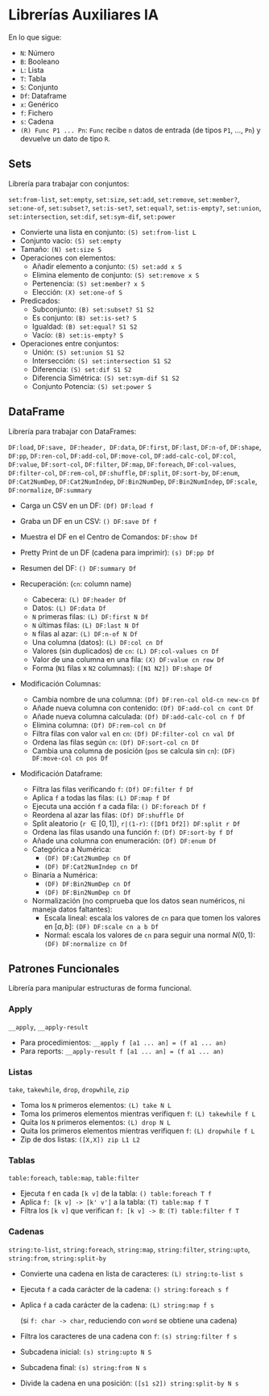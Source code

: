 # Librerías Auxiliares IA

En lo que sigue:

* `N`: Número
* `B`: Booleano
* `L`: Lista
* `T`: Tabla
* `S`: Conjunto
* `Df`: Dataframe
* `x`: Genérico
* `f`: Fichero
* `s`: Cadena
* `(R) Func P1 ... Pn`: `Func` recibe `n` datos de entrada (de tipos `P1`, ..., `Pn`) y devuelve un dato de tipo `R`.

## Sets

Librería para trabajar con conjuntos:

`set:from-list`, `set:empty`, `set:size`, `set:add`, `set:remove`, `set:member?`, `set:one-of`, `set:subset?`, `set:is-set?`, `set:equal?`, `set:is-empty?`, `set:union`, `set:intersection`, `set:dif`, `set:sym-dif`, `set:power`


* Convierte una lista en conjunto: `(S) set:from-list L`
* Conjunto vacío: `(S) set:empty`
* Tamaño: `(N) set:size S`
* Operaciones con elementos:
  * Añadir elemento a conjunto: `(S) set:add x S`
  * Elimina elemento de conjunto: `(S) set:remove x S`
  * Pertenencia: `(S) set:member? x S`
  * Elección: `(X) set:one-of S`
* Predicados:
  * Subconjunto: `(B) set:subset? S1 S2`
  * Es conjunto: `(B) set:is-set? S`
  * Igualdad: `(B) set:equal? S1 S2`
  * Vacío: `(B) set:is-empty? S`
* Operaciones entre conjuntos:
  * Unión: `(S) set:union S1 S2`
  * Intersección: `(S) set:intersection S1 S2`
  * Diferencia: `(S) set:dif S1 S2`
  * Diferencia Simétrica:  `(S) set:sym-dif S1 S2`
  * Conjunto Potencia: `(S) set:power S`

## DataFrame

Librería para trabajar con DataFrames:

`DF:load`, `DF:save, DF:header, DF:data`, `DF:first`, `DF:last`, `DF:n-of`, `DF:shape`, `DF:pp`, `DF:ren-col`, `DF:add-col`, `DF:move-col`, `DF:add-calc-col`, `DF:col`, `DF:value`, `DF:sort-col`, `DF:filter`, `DF:map`, `DF:foreach`, `DF:col-values`, `DF:filter-col`, `DF:rem-col`, `DF:shuffle`, `DF:split`, `DF:sort-by`, `DF:enum`, `DF:Cat2NumDep`, `DF:Cat2NumIndep`, `DF:Bin2NumDep`, `DF:Bin2NumIndep`,  `DF:scale`, `DF:normalize`, `DF:summary` 

* Carga un CSV en un DF: `(Df) DF:load f`
* Graba un DF en un CSV: `() DF:save Df f`
* Muestra el DF en el Centro de Comandos: `DF:show Df`
* Pretty Print de un DF (cadena para imprimir): `(s) DF:pp Df`
* Resumen del DF: `() DF:summary Df`
* Recuperación: (`cn`: column name)

  * Cabecera: `(L) DF:header Df`
  * Datos: `(L) DF:data Df`
  * `N` primeras filas: `(L) DF:first N Df`
  * `N` últimas filas: `(L) DF:last N Df`
  * `N` filas al azar: `(L) DF:n-of N Df`
  * Una columna (datos): `(L) DF:col cn Df`
  * Valores (sin duplicados) de `cn`: `(L) DF:col-values cn Df`
  * Valor de una columna en una fila: `(X) DF:value cn row Df`
  * Forma (`N1` filas x `N2` columnas): `([N1 N2]) DF:shape Df`
* Modificación Columnas:

  * Cambia nombre de una columna: `(Df) DF:ren-col old-cn new-cn Df`
  * Añade nueva columna con contenido: `(Df) DF:add-col cn cont Df`
  * Añade nueva columna calculada: `(Df) DF:add-calc-col cn f Df`
  * Elimina columna: `(Df) DF:rem-col cn Df`
  * Filtra filas con valor `val` en `cn`: `(Df) DF:filter-col cn val Df`
  * Ordena las filas según `cn`: `(Df) DF:sort-col cn Df`
  * Cambia una columna de posición (`pos` se calcula sin `cn`): `(DF) DF:move-col cn pos Df`
* Modificación Dataframe:

  * Filtra las filas verificando `f`: `(Df) DF:filter f Df`
  * Aplica `f` a todas las filas: `(L) DF:map f Df`
  * Ejecuta una acción `f` a cada fila: `() DF:foreach Df f`
  * Reordena al azar las filas: `(Df) DF:shuffle Df`
  * Split aleatorio (`r` $\in [0,1]$), `r|(1-r)`: `([Df1 Df2]) DF:split r Df`
  * Ordena las filas usando una función `f`: `(Df) DF:sort-by f Df`
  * Añade una columna con enumeración: `(Df) DF:enum Df`
  * Categórica a Numérica: 
    * `(DF) DF:Cat2NumDep cn Df`
    * `(DF) DF:Cat2NumIndep cn Df`
  * Binaria a Numérica: 
    * `(DF) DF:Bin2NumDep cn Df`
    * `(DF) DF:Bin2NumDep cn Df`
  * Normalización (no comprueba que los datos sean numéricos, ni maneja datos faltantes):
    * Escala lineal: escala los valores de `cn` para que tomen los valores en $[a,b]$: `(DF) DF:scale cn a b Df`
    * Normal: escala los valores de `cn` para seguir una normal $N(0,1)$: `(DF) DF:normalize cn Df`
  

## Patrones Funcionales

Librería para manipular estructuras de forma funcional.

### Apply

`__apply`, `__apply-result`

* Para procedimientos: `__apply f [a1 ... an] = (f a1 ... an)`
* Para reports: `__apply-result f [a1 ... an] = (f a1 ... an)`

### Listas

`take`, `takewhile`, `drop`, `dropwhile`, `zip`

* Toma los `N` primeros elementos: `(L) take N L`
* Toma los primeros elementos mientras verifiquen `f`: `(L) takewhile f L`
* Quita los `N` primeros elementos: `(L) drop N L`
* Quita los primeros elementos mientras verifiquen `f`: `(L) dropwhile f L`
* Zip de dos listas: `([X,X]) zip L1 L2`

### Tablas

`table:foreach`, `table:map`, `table:filter`

* Ejecuta `f` en cada `[k v]` de la tabla: `() table:foreach T f`
* Aplica `f: [k v] -> [k' v']` a la tabla: `(T) table:map f T`
* Filtra los `[k v]` que verifican `f: [k v] -> B`: `(T) table:filter f T`

### Cadenas

`string:to-list`, `string:foreach`, `string:map`, `string:filter`, `string:upto`, `string:from`, `string:split-by`

* Convierte una cadena en lista de caracteres: `(L) string:to-list s`

* Ejecuta `f` a cada carácter de la cadena: `() string:foreach s f`

* Aplica `f` a cada carácter de la cadena: `(L) string:map f s`

  (si `f: char -> char`, reduciendo con `word` se obtiene una cadena)

* Filtra los caracteres de una cadena con `f`: `(s) string:filter f s`

* Subcadena inicial: `(s) string:upto N S`

* Subcadena final: `(s) string:from N s`

* Divide la cadena en una posición: `([s1 s2]) string:split-by N s`

  